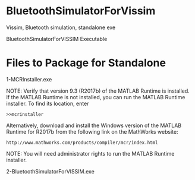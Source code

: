 # BluetoothSimulatorForVissim
Vissim, Bluetooth simulation, standalone exe

BluetoothSimulatorForVISSIM Executable

Files to Package for Standalone 
================================

1-MCRInstaller.exe 

NOTE: Verify that version 9.3 (R2017b) of the MATLAB Runtime is installed. If the MATLAB Runtime is not installed, you can run the MATLAB Runtime installer.
To find its location, enter
  
    >>mcrinstaller
Alternatively, download and install the Windows version of the MATLAB Runtime for R2017b 
from the following link on the MathWorks website:

    http://www.mathworks.com/products/compiler/mcr/index.html

NOTE: You will need administrator rights to run the MATLAB Runtime installer. 

2-BluetoothSimulatorForVISSIM.exe


